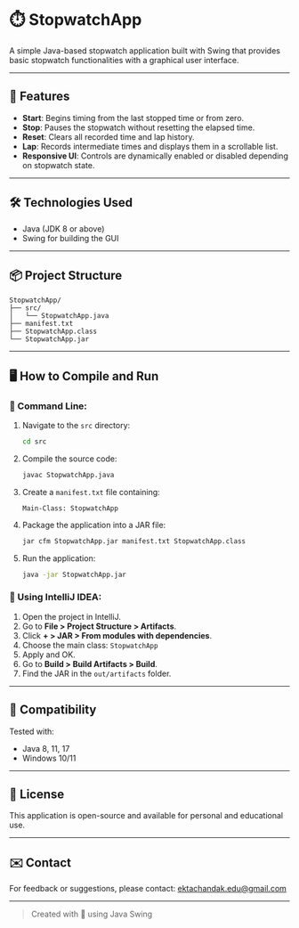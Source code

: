 # ⏱️ StopwatchApp

A simple Java-based stopwatch application built with Swing that provides basic stopwatch functionalities with a graphical user interface.

---

## 🚀 Features

* **Start**: Begins timing from the last stopped time or from zero.
* **Stop**: Pauses the stopwatch without resetting the elapsed time.
* **Reset**: Clears all recorded time and lap history.
* **Lap**: Records intermediate times and displays them in a scrollable list.
* **Responsive UI**: Controls are dynamically enabled or disabled depending on stopwatch state.

---

## 🛠️ Technologies Used

* Java (JDK 8 or above)
* Swing for building the GUI

---

## 📦 Project Structure

```
StopwatchApp/
├── src/
│   └── StopwatchApp.java
├── manifest.txt
├── StopwatchApp.class
└── StopwatchApp.jar
```

---

## 🖥️ How to Compile and Run

### 🔧 Command Line:

1. Navigate to the `src` directory:

   ```bash
   cd src
   ```
2. Compile the source code:

   ```bash
   javac StopwatchApp.java
   ```
3. Create a `manifest.txt` file containing:

   ```
   Main-Class: StopwatchApp
   ```
4. Package the application into a JAR file:

   ```bash
   jar cfm StopwatchApp.jar manifest.txt StopwatchApp.class
   ```
5. Run the application:

   ```bash
   java -jar StopwatchApp.jar
   ```

### 🧠 Using IntelliJ IDEA:

1. Open the project in IntelliJ.
2. Go to **File > Project Structure > Artifacts**.
3. Click **+ > JAR > From modules with dependencies**.
4. Choose the main class: `StopwatchApp`
5. Apply and OK.
6. Go to **Build > Build Artifacts > Build**.
7. Find the JAR in the `out/artifacts` folder.

---

## 🧪 Compatibility

Tested with:

* Java 8, 11, 17
* Windows 10/11

---

## 📄 License

This application is open-source and available for personal and educational use.

---

## ✉️ Contact

For feedback or suggestions, please contact: ektachandak.edu@gmail.com

---

> Created with 💙 using Java Swing
